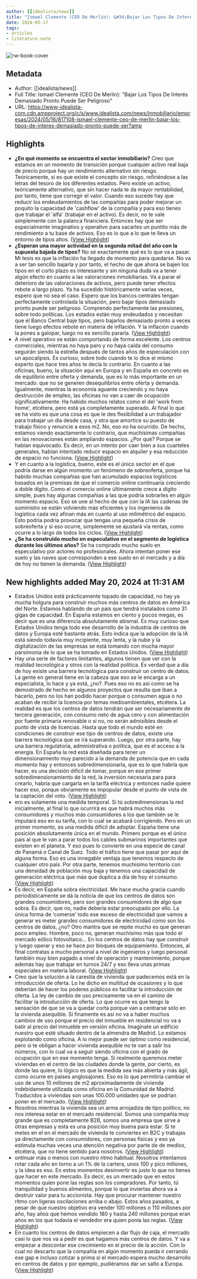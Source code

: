 ```yaml
---
author: [[idealista/news]]
title: "Ismael Clemente (CEO De Merlin): &#34;Bajar Los Tipos De Interés Demasiado Pronto Puede Ser Peligroso&#34;"
date: 2024-05-17
tags: 
- articles
- literature-note
---
```

![rw-book-cover](https://st3.idealista.com/news/archivos/styles/open_graph/public/2024-05/images/ismaelclemente_2.jpg?VersionId=yXlMLhc0A0qy083NwzjGIH6hSrkvgjZY&itok=64zNu7xW)

## Metadata
- Author: [[idealista/news]]
- Full Title: Ismael Clemente (CEO De Merlin): "Bajar Los Tipos De Interés Demasiado Pronto Puede Ser Peligroso"
- URL: https://www-idealista-com.cdn.ampproject.org/c/s/www.idealista.com/news/inmobiliario/empresas/2024/05/16/817108-ismael-clemente-ceo-de-merlin-bajar-los-tipos-de-interes-demasiado-pronto-puede-ser?amp

## Highlights
- **¿En qué momento se encuentra el sector inmobiliario?**
  Creo que estamos en un momento de transición porque cualquier activo real baja de precio porque hay un rendimiento alternativo sin riesgo. Teóricamente, si es que existe el concepto sin riesgo, refiriéndose a las letras del tesoro de los diferentes estados. Pero existe un activo, teóricamente alternativo, que sin hacer nada te da mayor rentabilidad, por tanto, tiene que corregir el valor. Cuando eso sucede hay que reducir los endeudamientos de las compañías para poder mejorar un poquito la capacidad de 'cashflow' de la compañía y para eso tienes que trabajar el 'alfa' (trabajar en el activo). Es decir, no te vale simplemente con la palanca financiera. Entonces hay que ser especialmente imaginativo y operativo para sacarles un puntito más de rendimiento a tu base de activos. Eso es lo que a lo que te lleva un entorno de tipos altos. ([View Highlight](https://read.readwise.io/read/01hy3agajmpck0k14jhpyw2qm4))
- **¿Esperan una mayor actividad en la segunda mitad del año con la supuesta bajada de tipos?**
  No sé exactamente qué es lo que va a pasar. Mi tesis es que la inflación ha llegado de momento para quedarse. No va a ser tan sencillo bajarla y por tanto, el hecho de que ahora se bajen los tipos en el corto plazo es interesante y sin ninguna duda va a tener algún efecto en cuanto a las valoraciones inmobiliarias. Va a parar el deterioro de las valoraciones de activos, pero puede tener efectos rebote a largo plazo. Ya ha sucedido históricamente varias veces, espero que no sea el caso. Espero que los bancos centrales tengan perfectamente controlada la situación, pero bajar tipos demasiado pronto puede ser peligroso. Comprendo perfectamente las presiones, sobre todo políticas. Los estados están muy endeudados y necesitan que el Banco Central baje tipos, pero bajarlos demasiado pronto a veces tiene luego efectos rebote en materia de inflación. Y la inflación cuando la pones a galopar, luego no es sencillo pararla. ([View Highlight](https://read.readwise.io/read/01hy3agw0px1qkr06kwegta0jb))
- A nivel operativo se están comportando de forma excelente. Los centros comerciales, mientras no haya paro y no haya caída del consumo seguirán siendo la estrella después de tantos años de especulación con un apocalipsis. Es curioso, sobre todo cuando te lo dice el mismo experto que hace tres años te decía lo contrario. En cuanto a las oficinas, bueno, la situación aquí en Europa y en España en concreto es de equilibrio entre oferta y demanda, que es lo más importante en un mercado: que no se generen desequilibrios entre oferta y demanda. Igualmente, mientras la economía aguante creciendo y no haya destrucción de empleo, las oficinas no van a caer de ocupación significativamente. Ha habido muchos relatos como el del 'work from home', etcétera, pero está ya completamente superado. Al final lo que se ha visto es que una cosa es que le des flexibilidad a un trabajador para trabajar un día desde casa, y otra que amortice su puesto de trabajo físico y renuncie a esos m2. No, eso no ha ocurrido. De hecho, estamos viendo exactamente lo contrario, que muchísimas compañías en las renovaciones están ampliando espacios. ¿Por qué? Porque se habían equivocado. Es decir, en un intento por caer bien a sus cuarteles generales, habían intentado reducir espacio en alquiler y esa reducción de espacio no funciona. ([View Highlight](https://read.readwise.io/read/01hy3ahnyxfs8hzcwe99ezk7eb))
- Y en cuanto a la logística, bueno, este es el único sector en el que podría darse en algún momento un fenómeno de sobreoferta, porque ha habido muchas compañías que han acumulado espacios logísticos basados en la premisas de que el comercio online continuaría creciendo a doble dígito. Como el comercio online últimamente crece a dígito simple, pues hay algunas compañías a las que podría sobrarles en algún momento espacio. Eso se une al hecho de que con la IA las cadenas de suministro se están volviendo más eficientes y los ingenieros de logística cada vez afinan más en cuanto al uso milimétrico del espacio. Esto podría podría provocar que tengas una pequeña crisis de sobreoferta y si eso ocurre, simplemente se ajustará vía rentas, como ocurre a lo largo de todos los ciclos. ([View Highlight](https://read.readwise.io/read/01hy3ajbxrvd09jb7wv7hrrakz))
- **¿Se ha construido mucho en especulativo en el segmento de logística durante los últimos años?**
  Se ha comprado mucho suelo en especulativo por actores no profesionales. Ahora intentan poner ese suelo y las naves que corresponden a ese suelo en el mercado y a día de hoy no tienen la demanda. ([View Highlight](https://read.readwise.io/read/01hy3ajvyjvwe7kfjg6ss4c66z))
## New highlights added May 20, 2024 at 11:31 AM
- Estados Unidos está prácticamente topado de capacidad, no hay ya mucha holgura para construir muchos más centros de datos en América del Norte. Estamos hablando de un país que tendrá instalados como 31 gigas de capacidad. En España estamos en ciento y pocos megas, es decir que es una diferencia absolutamente abismal. Es muy curioso que Estados Unidos tenga todo ese desarrollo de la industria de centros de datos y Europa esté bastante atrás. Esto indica que la adopción de la IA está siendo todavía muy incipiente, muy lenta, y la nube y la digitalización de las empresas se está tomando con mucha mayor parsimonia de lo que se ha tomado en Estados Unidos. ([View Highlight](https://read.readwise.io/read/01hyak2f5ypbm06ktd1yf3xraj))
- Hay una serie de factores limitantes, algunos tienen que ver con la realidad tecnológica y otros con la realidad política. Es verdad que a día de hoy existe una barrera tecnológica para construir un centro de datos. La gente en general tiene en la cabeza que eso se le encarga a un especialista, lo hace y ya está, ¿no?. Pues eso no es así como se ha demostrado de hecho en algunos proyectos que resulta que iban a hacerlo, pero no los han podido hacer porque o consumen agua o no acaban de recibir la licencia por temas medioambientales, etcétera. La realidad es que los centros de datos tendrán que ser necesariamente de tercera generación, con consumo neto de agua cero y con alimentación por fuente primaria renovable o si no, no serán admisibles desde el punto de vista de licencias. Hasta que todo el mundo esté en condiciones de construir ese tipo de centros de datos, existe una barrera tecnológica que se irá superando. Luego, por otra parte, hay una barrera regulatoria, administrativa o política, que es el acceso a la energía. En España la red está diseñada para tener un dimensionamiento muy parecido a la demanda de potencia que en cada momento hay y entonces sobredimensionarla, que es lo que habría que hacer, es una decisión difícil de tomar, porque en ese primer sobredimensionamiento de la red, la inversión necesaria para para crearlo, habría que cargarla en la tarifa eléctrica y entonces nadie quiere hacer eso, porque obviamente es impopular desde el punto de vista de la captación del voto. ([View Highlight](https://read.readwise.io/read/01hyak37swkm6gqqm2dmqjqwky))
- ero es solamente una medida temporal. Si tú sobredimensionas la red inicialmente, al final lo que ocurrirá es que habrá muchos más consumidores y muchos más consumidores a los que también se le imputará eso en su tarifa, con lo cual se acabará corrigiendo. Pero en un primer momento, es una medida difícil de adoptar. España tiene una posición absolutamente única en el mundo. Primero porque es el único país al que le van a parar todos los cables submarinos importantes que existen en el planeta. Y eso pues lo convierte en una especie de canal de Panamá o Canal de Suez. Todo el tráfico tiene que pasar por aquí de alguna forma. Eso es una innegable ventaja que tenemos respecto de cualquier otro país. Por otra parte, tenemos muchísimo territorio con una densidad de población muy baja y tenemos una capacidad de generación eléctrica que más que duplica a día de hoy el consumo. ([View Highlight](https://read.readwise.io/read/01hyak46fgtma1xz4qpx12z8q1))
- Es decir, en España sobra electricidad. Me hace mucha gracia cuando periodísticamente se dá la noticia de que los centros de datos son grandes consumidores, pero son grandes consumidores de algo que sobra. Es decir, que no, nadie debería estar preocupado por ello. La única forma de ‘comerse’ todo ese exceso de electricidad que vamos a generar es meter grandes consumidores de electricidad como son los centros de datos, ¿no? Otro mantra que se repite mucho es que generan poco empleo. Hombre, poco no, generan muchísimo más que todo el mercado eólico fotovoltaico… En los centros de datos hay que construir y luego operar y eso se hace por bloques de equipamiento. Entonces, al final contratas a mucho personal a nivel de ingenieros y luego personal también muy bien pagado a nivel de operación y mantenimiento, porque además hay que trabajar en turnos 24/7 y eso lleva unas primas especiales en materia laboral. ([View Highlight](https://read.readwise.io/read/01hyak4zxpr9a57prcez49j72d))
- Creo que la solución a la carestía de vivienda que padecemos está en la introducción de oferta. Lo he dicho en multitud de ocasiones y lo que deberían de hacer los poderes públicos es facilitar la introducción de oferta. La ley de cambio de uso precisamente va en el camino de facilitar la introducción de oferta. Lo que ocurre es que tengo la sensación de que se va a quedar corta porque van a centrarse sólo en la vivienda asequible. Sí finamente es así no va a haber muchos cambios de uso porque el precio del inmueble en residencial no va a batir al precio del inmueble en versión oficina. Imagínate un edificio nuestro que esté situado dentro de la almendra de Madrid. Lo estamos explotando como oficina. A lo mejor puede ser óptimo como residencial, pero si te obligan a hacer vivienda asequible no te van a salir los números, con lo cual va a seguir siendo oficina con el grado de ocupación que en ese momento tenga. Si realmente queremos meter viviendas en el centro de las ciudades donde la gente, por cierto, es donde las quiere, lo lógico es que la medida sea más abierta y más ágil, como ocurre en países anglosajones. Eso es lo que permitiría cambiar el uso de unos 10 millones de m2 aproximadamente de vivienda indebidamente utilizada como oficina en la Comunidad de Madrid. Traducidos a viviendas son unas 100.000 unidades que se podrían poner en el mercado. ([View Highlight](https://read.readwise.io/read/01hyak6yjkyjpcr2ytnnb46ncy))
- Nosotros mientras la vivienda sea un arma arrojadiza de tipo político, no nos interesa estar en el mercado residencial. Somos una compañía muy grande que es completamente B2B, somos una empresa que sirve a otras empresas y esta es una posición muy buena para estar. Si te metes en el en el mercado de vivienda te conviertes en B2C y trabajas ya directamente con consumidores, con personas físicas y eso ya estimula muchas veces una atención negativa por parte de de medios, etcétera, que no tiene sentido para nosotros. ([View Highlight](https://read.readwise.io/read/01hyak7bfhk442mnb9hcf4y36a))
- ontinuar más o menos con nuestro ritmo habitual. Nosotros intentamos rotar cada año en torno a un 1% de la cartera, unos 100 y pico millones, y la idea es eso. En estos momentos desinvertir es justo lo que no tienes que hacer en este mercado. Es decir, es un mercado que en estos momentos quien pone las reglas son los compradores. Por tanto, tú tranquilidad y buenos alimentos, porque lo que inviertas ahora va a destruir valor para tu accionista. Hay que procurar mantener nuestro ritmo con ligeras oscilaciones arriba o abajo. Estos años pasados, a pesar de que nuestro objetivo era vender 100 millones o 110 millones por año, hay años que hemos vendido 180 y hasta 240 millones porque eran años en los que todavía el vendedor era quien ponía las reglas. ([View Highlight](https://read.readwise.io/read/01hyak94624015ya5ja02vsmaj))
- En cuanto los centros de datos empiecen a dar flujo de caja, el mercado casi lo que nos va a pedir es que hagamos más centros de datos. Y va a empezar a descontar ese crecimiento en el precio de la acción. Con lo cual no descarto que la compañía en algún momento pueda ir cerrando ese gap e incluso cotizar a prima si el mercado espera mucho desarrollo en centros de datos y por ejemplo, pudiéramos dar un salto a Europa. ([View Highlight](https://read.readwise.io/read/01hyak9dgzg3cjhqwpe0qh3x6c))
